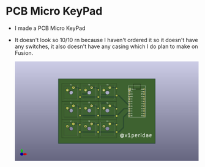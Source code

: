 # PCB Micro KeyPad
- I made a PCB Micro KeyPad
- It doesn't look so 10/10 rn because I haven't ordered it so it doesn't have any switches, it also doesn't have any casing which I do plan to make on Fusion. 
  
  ![Image](keeb-1.png)
